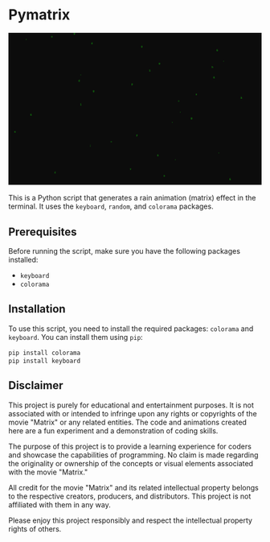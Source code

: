 # Pymatrix

![Matrix](https://github.com/Ilyes-CH/Pymatrix/blob/master/matrix.png)


This is a Python script that generates a rain animation (matrix) effect in the terminal. It uses the `keyboard`, `random`, and `colorama` packages.

## Prerequisites

Before running the script, make sure you have the following packages installed:

- `keyboard`
- `colorama`

## Installation


To use this script, you need to install the required packages: `colorama` and `keyboard`. You can install them using `pip`:

```shell
pip install colorama 
pip install keyboard
```

## Disclaimer

This project is purely for educational and entertainment purposes. It is not associated with or intended to infringe upon any rights or copyrights of the movie "Matrix" or any related entities. The code and animations created here are a fun experiment and a demonstration of coding skills.

The purpose of this project is to provide a learning experience for coders and showcase the capabilities of programming. No claim is made regarding the originality or ownership of the concepts or visual elements associated with the movie "Matrix."

All credit for the movie "Matrix" and its related intellectual property belongs to the respective creators, producers, and distributors. This project is not affiliated with them in any way.

Please enjoy this project responsibly and respect the intellectual property rights of others.
